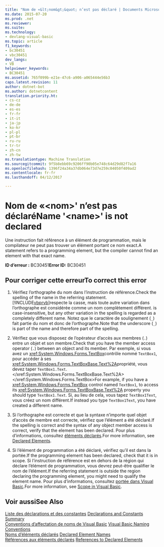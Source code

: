 ```yaml
---
title: "Nom de «&lt;nom&gt;&quot; n’est pas déclaré | Documents Microsoft"
ms.date: 2015-07-20
ms.prod: .net
ms.reviewer: 
ms.suite: 
ms.technology:
- devlang-visual-basic
ms.topic: article
f1_keywords:
- bc30451
- vbc30451
dev_langs:
- VB
helpviewer_keywords:
- BC30451
ms.assetid: 765f099b-e21e-47c6-a906-a065444e56b3
caps.latest.revision: 11
author: dotnet-bot
ms.author: dotnetcontent
translation.priority.ht:
- cs-cz
- de-de
- es-es
- fr-fr
- it-it
- ja-jp
- ko-kr
- pl-pl
- pt-br
- ru-ru
- tr-tr
- zh-cn
- zh-tw
ms.translationtype: Machine Translation
ms.sourcegitcommit: 9f5b8ebb69c9206ff90b05e748c64d29d82f7a16
ms.openlocfilehash: 1396f24a34a37db064e73d7e259c04050f409ad2
ms.contentlocale: fr-fr
ms.lasthandoff: 04/12/2017

---
```

# <a name="name-39ltnamegt39-is-not-declared"></a><span data-ttu-id="3404e-102">Nom de «&lt;nom&gt;' n’est pas déclaré</span><span class="sxs-lookup"><span data-stu-id="3404e-102">Name &#39;&lt;name&gt;&#39; is not declared</span></span>
<span data-ttu-id="3404e-103">Une instruction fait référence à un élément de programmation, mais le compilateur ne peut pas trouver un élément portant ce nom exact.</span><span class="sxs-lookup"><span data-stu-id="3404e-103">A statement refers to a programming element, but the compiler cannot find an element with that exact name.</span></span>  
  
 <span data-ttu-id="3404e-104">**ID d’erreur :** BC30451</span><span class="sxs-lookup"><span data-stu-id="3404e-104">**Error ID:** BC30451</span></span>  
  
## <a name="to-correct-this-error"></a><span data-ttu-id="3404e-105">Pour corriger cette erreur</span><span class="sxs-lookup"><span data-stu-id="3404e-105">To correct this error</span></span>  
  
1.  <span data-ttu-id="3404e-106">Vérifiez l’orthographe du nom dans l’instruction de référence.</span><span class="sxs-lookup"><span data-stu-id="3404e-106">Check the spelling of the name in the referring statement.</span></span> [!INCLUDE[vbprvb](../../../csharp/programming-guide/concepts/linq/includes/vbprvb_md.md)]<span data-ttu-id="3404e-107">respecte la casse, mais toute autre variation dans l’orthographe est considérée comme un nom complètement différent.</span><span class="sxs-lookup"><span data-stu-id="3404e-107"> is case-insensitive, but any other variation in the spelling is regarded as a completely different name.</span></span> <span data-ttu-id="3404e-108">Notez que le caractère de soulignement (`_`) fait partie du nom et donc de l’orthographe.</span><span class="sxs-lookup"><span data-stu-id="3404e-108">Note that the underscore (`_`) is part of the name and therefore part of the spelling.</span></span>  
  
2.  <span data-ttu-id="3404e-109">Vérifiez que vous disposez de l’opérateur d’accès aux membres (`.`) entre un objet et son membre.</span><span class="sxs-lookup"><span data-stu-id="3404e-109">Check that you have the member access operator (`.`) between an object and its member.</span></span> <span data-ttu-id="3404e-110">Par exemple, si vous avez un <xref:System.Windows.Forms.TextBox>contrôle nommé `TextBox1`, pour accéder à ses <xref:System.Windows.Forms.TextBoxBase.Text%2A>propriété, vous devez taper `TextBox1.Text`.</xref:System.Windows.Forms.TextBoxBase.Text%2A> </xref:System.Windows.Forms.TextBox></span><span class="sxs-lookup"><span data-stu-id="3404e-110">For example, if you have a <xref:System.Windows.Forms.TextBox> control named `TextBox1`, to access its <xref:System.Windows.Forms.TextBoxBase.Text%2A> property you should type `TextBox1.Text`.</span></span> <span data-ttu-id="3404e-111">Si, au lieu de cela, vous tapez `TextBox1Text`, vous créez un nom différent.</span><span class="sxs-lookup"><span data-stu-id="3404e-111">If instead you type `TextBox1Text`, you have created a different name.</span></span>  
  
3.  <span data-ttu-id="3404e-112">Si l’orthographe est correcte et que la syntaxe n’importe quel objet d’accès de membre est correcte, vérifiez que l’élément a été déclaré.</span><span class="sxs-lookup"><span data-stu-id="3404e-112">If the spelling is correct and the syntax of any object member access is correct, verify that the element has been declared.</span></span> <span data-ttu-id="3404e-113">Pour plus d’informations, consultez [éléments déclarés](../../../visual-basic/programming-guide/language-features/declared-elements/index.md).</span><span class="sxs-lookup"><span data-stu-id="3404e-113">For more information, see [Declared Elements](../../../visual-basic/programming-guide/language-features/declared-elements/index.md).</span></span>  
  
4.  <span data-ttu-id="3404e-114">Si l’élément de programmation a été déclaré, vérifiez qu’il est dans la portée.</span><span class="sxs-lookup"><span data-stu-id="3404e-114">If the programming element has been declared, check that it is in scope.</span></span> <span data-ttu-id="3404e-115">Si l’instruction de référence est en dehors de la région qui déclare l’élément de programmation, vous devrez peut-être qualifier le nom de l’élément.</span><span class="sxs-lookup"><span data-stu-id="3404e-115">If the referring statement is outside the region declaring the programming element, you might need to qualify the element name.</span></span> <span data-ttu-id="3404e-116">Pour plus d’informations, consultez [portée dans Visual Basic](../../../visual-basic/programming-guide/language-features/declared-elements/scope.md).</span><span class="sxs-lookup"><span data-stu-id="3404e-116">For more information, see [Scope in Visual Basic](../../../visual-basic/programming-guide/language-features/declared-elements/scope.md).</span></span>  
  
## <a name="see-also"></a><span data-ttu-id="3404e-117">Voir aussi</span><span class="sxs-lookup"><span data-stu-id="3404e-117">See Also</span></span>  
 <span data-ttu-id="3404e-118">[Liste des déclarations et des constantes](../../../visual-basic/language-reference/keywords/declarations-and-constants-summary.md) </span><span class="sxs-lookup"><span data-stu-id="3404e-118">[Declarations and Constants Summary](../../../visual-basic/language-reference/keywords/declarations-and-constants-summary.md) </span></span>  
<span data-ttu-id="3404e-119"> [Conventions d’affectation de noms de Visual Basic](../../../visual-basic/programming-guide/program-structure/naming-conventions.md) </span><span class="sxs-lookup"><span data-stu-id="3404e-119"> [Visual Basic Naming Conventions](../../../visual-basic/programming-guide/program-structure/naming-conventions.md) </span></span>  
<span data-ttu-id="3404e-120"> [Noms d’éléments déclarés](../../../visual-basic/programming-guide/language-features/declared-elements/declared-element-names.md) </span><span class="sxs-lookup"><span data-stu-id="3404e-120"> [Declared Element Names](../../../visual-basic/programming-guide/language-features/declared-elements/declared-element-names.md) </span></span>  
<span data-ttu-id="3404e-121"> [Références aux éléments déclarés](../../../visual-basic/programming-guide/language-features/declared-elements/references-to-declared-elements.md)</span><span class="sxs-lookup"><span data-stu-id="3404e-121"> [References to Declared Elements](../../../visual-basic/programming-guide/language-features/declared-elements/references-to-declared-elements.md)</span></span>
